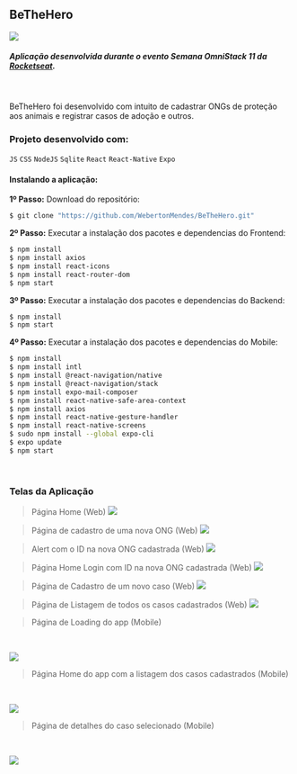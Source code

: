 ## BeTheHero

![](https://raw.githubusercontent.com/WebertonMendes/BeTheHero/b7d4f627a7edbf98a29fa0549d807d5f25dcb343/frontend/src/assets/logo.svg)
<br>
##### Aplicação desenvolvida durante o evento Semana OmniStack 11 da <a href="https://rocketseat.com.br/" target="_blank">Rocketseat</a>.
<br>

BeTheHero foi desenvolvido com intuito de cadastrar ONGs de proteção aos animais e registrar casos de adoção e outros.
<br>

### Projeto desenvolvido com:
`JS` `CSS` `NodeJS` `Sqlite` `React` `React-Native` `Expo`
<br>
#### Instalando a aplicação:

**1º Passo:** Download do repositório:
```sh
$ git clone "https://github.com/WebertonMendes/BeTheHero.git"
```

**2º Passo:** Executar a instalação dos pacotes e dependencias do Frontend:
```sh
$ npm install
$ npm install axios
$ npm install react-icons
$ npm install react-router-dom
$ npm start
```

**3º Passo:** Executar a instalação dos pacotes e dependencias do Backend:
```sh
$ npm install
$ npm start
```

**4º Passo:** Executar a instalação dos pacotes e dependencias do Mobile:
```sh
$ npm install
$ npm install intl
$ npm install @react-navigation/native
$ npm install @react-navigation/stack
$ npm install expo-mail-composer
$ npm install react-native-safe-area-context
$ npm install axios
$ npm install react-native-gesture-handler
$ npm install react-native-screens
$ sudo npm install --global expo-cli
$ expo update
$ npm start
```
<br>

### Telas da Aplicação

> Página Home (Web)
![](https://github.com/WebertonMendes/BeTheHero/blob/master/screen/webHome.png?raw=true)<br>

> Página de cadastro de uma nova ONG (Web)
![](https://github.com/WebertonMendes/BeTheHero/blob/master/screen/webForm.png?raw=true)<br>

> Alert com o ID na nova ONG cadastrada (Web)
![](https://github.com/WebertonMendes/BeTheHero/blob/master/screen/webAlertID.png?raw=true)<br>

> Página Home Login com ID na nova ONG cadastrada (Web)
![](https://github.com/WebertonMendes/BeTheHero/blob/master/screen/webLogin.png?raw=true)<br>

> Página de Cadastro de um novo caso (Web)
![](https://github.com/WebertonMendes/BeTheHero/blob/master/screen/webNewCase.png?raw=true)<br>

> Página de Listagem de todos os casos cadastrados (Web)
![](https://github.com/WebertonMendes/BeTheHero/blob/master/screen/webListCases.png?raw=true)<br>

> Página de Loading do app (Mobile)
<br>

![](https://github.com/WebertonMendes/BeTheHero/blob/master/screen/mobileScreenLoad.png?raw=true)<br>

> Página Home do app com a listagem dos casos cadastrados (Mobile)
<br>

![](https://github.com/WebertonMendes/BeTheHero/blob/master/screen/mobileHome.png?raw=true)<br>

> Página de detalhes do caso selecionado (Mobile)
<br>

![](https://github.com/WebertonMendes/BeTheHero/blob/master/screen/mobileViewCase.png?raw=true)<br>
